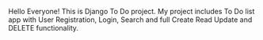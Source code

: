 Hello Everyone! This is Django To Do project. My project includes To Do list app with User Registration, Login, Search and full Create Read Update and DELETE functionality.

